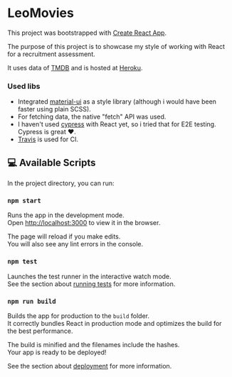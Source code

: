# LeoMovies

This project was bootstrapped with [Create React App](https://github.com/facebook/create-react-app).

The purpose of this project is to showcase my style of working with React for a recruitment assessment.  

It uses data of [TMDB](https://www.themoviedb.org/documentation/api) and is hosted at [Heroku](https://leomovies.herokuapp.com/).


### Used libs

- Integrated [material-ui](https://material-ui.com/) as a style library (although i would have been faster using plain SCSS).
- For fetching data, the native "fetch" API was used. 
- I haven't used [cypress](https://www.cypress.io/) with React yet, so i tried that for E2E testing. Cypress is great ❤️.
- [Travis](https://travis-ci.com/github/drdreo/LeoMovies) is used for CI.


## 💻 Available Scripts

In the project directory, you can run:

### `npm start`

Runs the app in the development mode.<br />
Open [http://localhost:3000](http://localhost:3000) to view it in the browser.

The page will reload if you make edits.<br />
You will also see any lint errors in the console.

### `npm test`

Launches the test runner in the interactive watch mode.<br />
See the section about [running tests](https://facebook.github.io/create-react-app/docs/running-tests) for more information.

### `npm run build`

Builds the app for production to the `build` folder.<br />
It correctly bundles React in production mode and optimizes the build for the best performance.

The build is minified and the filenames include the hashes.<br />
Your app is ready to be deployed!

See the section about [deployment](https://facebook.github.io/create-react-app/docs/deployment) for more information.

